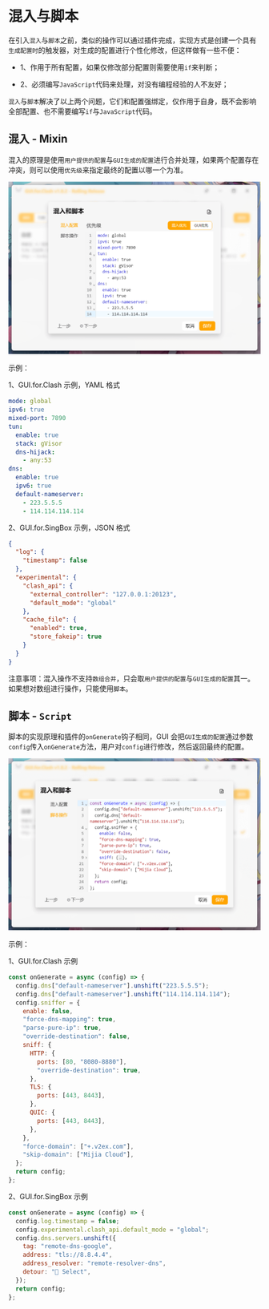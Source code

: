 # 混入与脚本

在引入`混入`与`脚本`之前，类似的操作可以通过插件完成，实现方式是创建一个具有`生成配置时`的触发器，对生成的配置进行个性化修改，但这样做有一些不便：

- 1、作用于所有配置，如果仅修改部分配置则需要使用`if`来判断；

- 2、必须编写`JavaScript`代码来处理，对没有编程经验的人不友好；

`混入`与`脚本`解决了以上两个问题，它们和配置强绑定，仅作用于自身，既不会影响全部配置、也不需要编写`if`与`JavaScript`代码。

## 混入 - Mixin

混入的原理是使用`用户提供的配置`与`GUI生成的配置`进行合并处理，如果两个配置存在冲突，则可以使用`优先级`来指定最终的配置以哪一个为准。

![](/zh/resources/guide/601_mixin.png)

示例：

1、GUI.for.Clash 示例，YAML 格式

```yaml
mode: global
ipv6: true
mixed-port: 7890
tun:
  enable: true
  stack: gVisor
  dns-hijack:
    - any:53
dns:
  enable: true
  ipv6: true
  default-nameserver:
    - 223.5.5.5
    - 114.114.114.114
```

2、GUI.for.SingBox 示例，JSON 格式

```json
{
  "log": {
    "timestamp": false
  },
  "experimental": {
    "clash_api": {
      "external_controller": "127.0.0.1:20123",
      "default_mode": "global"
    },
    "cache_file": {
      "enabled": true,
      "store_fakeip": true
    }
  }
}
```

注意事项：混入操作不支持`数组合并`，只会取`用户提供的配置`与`GUI生成的配置`其一。如果想对数组进行操作，只能使用`脚本`。

## 脚本 - `Script`

脚本的实现原理和插件的`onGenerate`钩子相同，GUI 会把`GUI生成的配置`通过参数`config`传入`onGenerate`方法，用户对`config`进行修改，然后返回最终的配置。

![](/zh/resources/guide/602_script.png)

示例：

1、GUI.for.Clash 示例

```javascript
const onGenerate = async (config) => {
  config.dns["default-nameserver"].unshift("223.5.5.5");
  config.dns["default-nameserver"].unshift("114.114.114.114");
  config.sniffer = {
    enable: false,
    "force-dns-mapping": true,
    "parse-pure-ip": true,
    "override-destination": false,
    sniff: {
      HTTP: {
        ports: [80, "8080-8880"],
        "override-destination": true,
      },
      TLS: {
        ports: [443, 8443],
      },
      QUIC: {
        ports: [443, 8443],
      },
    },
    "force-domain": ["+.v2ex.com"],
    "skip-domain": ["Mijia Cloud"],
  };
  return config;
};
```

2、GUI.for.SingBox 示例

```javascript
const onGenerate = async (config) => {
  config.log.timestamp = false;
  config.experimental.clash_api.default_mode = "global";
  config.dns.servers.unshift({
    tag: "remote-dns-google",
    address: "tls://8.8.4.4",
    address_resolver: "remote-resolver-dns",
    detour: "🚀 Select",
  });
  return config;
};
```
